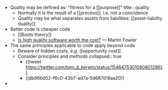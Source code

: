 - Quality may be defined as: "fitness for a [[purpose]]"
  title:: quality
	- Normally it is the result of a [[process]], i.e. not a coincidence
	- Quality may be what separates assets from liabilities: [[asset-liability duality]]
- Better code is cheaper code
	- [[Boots theory]]
	- [Is high quality software worth the cost?](https://martinfowler.com/articles/is-quality-worth-cost.html) — Martin Fowler
- The same principles applicable to code apply beyond code
	- Beware of hidden costs, e.g. [[opportunity cost]]
	- Consider principles and methods
	  collapsed:: true
		- {{tweet https://twitter.com/tom_d_kerwin/status/1546475301080801286}}
		- ((db96bd02-f6c0-43b7-ad7a-5d687d18aa20))
-